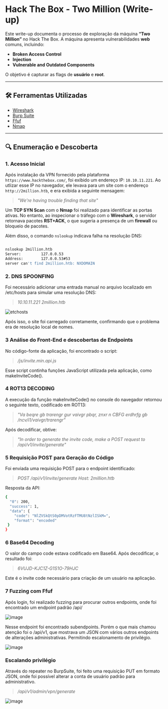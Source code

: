 # Hack The Box - Two Million (Write-up)

Este write-up documenta o processo de exploração da máquina **“Two Million”** no Hack The Box. A máquina apresenta vulnerabilidades **web** comuns, incluindo:

- **Broken Access Control**
- **Injection**
- **Vulnerable and Outdated Components**

O objetivo é capturar as flags de **usuário** e **root**.

---

## 🛠️ Ferramentas Utilizadas

- [Wireshark](https://www.wireshark.org/)
- [Burp Suite](https://portswigger.net/burp)
- [Ffuf](https://github.com/ffuf/ffuf)
- [Nmap](https://nmap.org/)

---

## 🔍 Enumeração e Descoberta

### 1. Acesso Inicial

Após instalação da VPN fornecido pela plataforma `https://www.hackthebox.com/`, foi exibido um endereço IP: `10.10.11.221`. Ao utlizar esse IP no navegador, ele levava para um site com o endereço  `http://2million.htb`, e era exibida a seguinte mensagem:

> *"We're having trouble finding that site"*

Um **TCP SYN Scan** com o **Nmap** foi realizado para identificar as portas ativas. No entanto, ao inspecionar o tráfego com o **Wireshark**, o servidor retornava pacotes **RST+ACK**, o que sugeria a presença de um **firewall** ou bloqueio de pacotes.

Além disso, o comando `nslookup` indicava falha na resolução DNS:

```bash

nslookup 2million.htb
Server:         127.0.0.53
Address:        127.0.0.53#53
server can't find 2million.htb: NXDOMAIN
```
### 2. DNS SPOONFING

Foi necessário adicionar uma entrada manual no arquivo localizado em /etc/hosts para simular uma resolução DNS:

> *10.10.11.221 2million.htb*

![etchosts](https://github.com/user-attachments/assets/238e65d1-4b02-49a5-9ec5-8877f7ce04b8)

Após isso, o site foi carregado corretamente, confirmando que o problema era de resolução local de nomes.


### 3 Análise do Front-End e descobertas de Endpoints

No código-fonte da aplicação, foi encontrado o script:

> */js/invite.min.api.js*

Esse script continha funções JavaScript utilizada pela aplicação, como makeInviteCode().


### 4 ROT13 DECODING

A execução da função makeInviteCode() no console do navegador retornou o seguinte texto, codificado em ROT13:

> *"Va beqre gb trarengr gur vaivgr pbqr, znxr n CBFG erdhrfg gb /ncv/i1/vaivgr/trarengr"*

Após decodificar, obtive: 

> *"In order to generate the invite code, make a POST request to /api/v1/invite/generate"*

### 5 Requisição POST para Geração do Código

Foi enviada uma requisição POST para o endpoint identificado: 

> *POST /api/v1/invite/generate
Host: 2million.htb*

Resposta da API:
```bash
{
  "0": 200,
  "success": 1,
  "data": {
    "code": "NlZVSkQtS0pDMVotRzFTMU8tNzlISkM=",
    "format": "encoded"
 }
}
```

### 6 Base64 Decoding

O valor do campo code estava codificado em Base64. Após decodificar, o resultado foi:

> *6VUJD-KJC1Z-G1S1O-79HJC*

Este é o invite code necessário para criação de um usuário na aplicação.

### 7 Fuzzing com Ffuf

Após login, foi realizado fuzzing para procurar outros endpoints, onde foi encontrado um endpoint padrão /api/

![image](https://github.com/user-attachments/assets/3a6c5e93-48a3-4b7f-bc96-abb0b7a3adfa)

Nesse endpoint foi encontrado subendpoints. Porém o que mais chamou atenção foi o /api/v1, que mostrava um JSON com vários outros endpoints de alterações administrativas. Permitindo escalonamento de privilégio.

![image](https://github.com/user-attachments/assets/084f5cf1-0e3f-435f-b7bc-55cf6fec474c)

### Escalando privilégio

Através do repeater no BurpSuite, foi feito uma requisição PUT em formato JSON, onde foi possível alterar a conta de usuário padrão para administrativo.

> */api/v1/admin/vpn/generate*

![image](https://github.com/user-attachments/assets/70c2dade-e406-4064-bb3a-e286649798ca)
